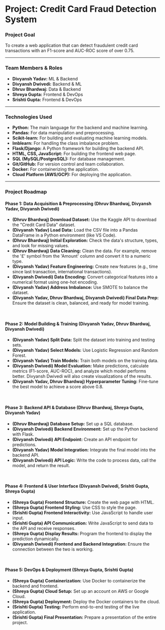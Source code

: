 # Project: Credit Card Fraud Detection System

### Project Goal
To create a web application that can detect fraudulent credit card transactions with an F1-score and AUC-ROC score of over 0.75.

***

### Team Members & Roles
* **Divyansh Yadav:** ML & Backend
* **Divyansh Dwivedi:** Backend & ML
* **Dhruv Bhardwaj:** Data & Backend
* **Shreya Gupta:** Frontend & DevOps
* **Srishti Gupta:** Frontend & DevOps

***

### Technologies Used
* **Python:** The main language for the backend and machine learning.
* **Pandas:** For data manipulation and preprocessing.
* **Scikit-learn:** For building and evaluating machine learning models.
* **Imblearn:** For handling the class imbalance problem.
* **Flask/Django:** A Python framework for building the backend API.
* **HTML, CSS, JavaScript:** For building the frontend web page.
* **SQL (MySQL/PostgreSQL):** For database management.
* **Git/GitHub:** For version control and team collaboration.
* **Docker:** For containerizing the application.
* **Cloud Platform (AWS/GCP):** For deploying the application.

***

### Project Roadmap

#### **Phase 1: Data Acquisition & Preprocessing (Dhruv Bhardwaj, Divyansh Yadav, Divyansh Dwivedi)**
* **(Dhruv Bhardwaj) Download Dataset:** Use the Kaggle API to download the "Credit Card Data" dataset.
* **(Divyansh Yadav) Load Data:** Load the CSV file into a Pandas DataFrame in a Python environment (like VS Code).
* **(Dhruv Bhardwaj) Initial Exploration:** Check the data's structure, types, and look for missing values.
* **(Dhruv Bhardwaj) Data Cleaning:** Clean the data. For example, remove the '£' symbol from the 'Amount' column and convert it to a numeric type.
* **(Divyansh Yadav) Feature Engineering:** Create new features (e.g., time since last transaction, international transactions).
* **(Divyansh Dwivedi) Data Encoding:** Convert categorical features into a numerical format using one-hot encoding.
* **(Divyansh Yadav) Address Imbalance:** Use SMOTE to balance the dataset.
* **(Divyansh Yadav, Dhruv Bhardwaj, Divyansh Dwivedi) Final Data Prep:** Ensure the dataset is clean, balanced, and ready for model training.

<br>

#### **Phase 2: Model Building & Training (Divyansh Yadav, Dhruv Bhardwaj, Divyansh Dwivedi)**
* **(Divyansh Yadav) Split Data:** Split the dataset into training and testing sets.
* **(Divyansh Yadav) Select Models:** Use Logistic Regression and Random Forest.
* **(Divyansh Yadav) Train Models:** Train both models on the training data.
* **(Divyansh Dwivedi) Model Evaluation:** Make predictions, calculate metrics (F1-score, AUC-ROC), and analyze which model performs better. Divyansh Dwivedi will also create visualizations of the results.
* **(Divyansh Yadav, Dhruv Bhardwaj) Hyperparameter Tuning:** Fine-tune the best model to achieve a score above 0.8.

<br>

#### **Phase 3: Backend API & Database (Dhruv Bhardwaj, Shreya Gupta, Divyansh Yadav)**
* **(Dhruv Bhardwaj) Database Setup:** Set up a SQL database.
* **(Divyansh Dwivedi) Backend Environment:** Set up the Python backend with Flask.
* **(Divyansh Dwivedi) API Endpoint:** Create an API endpoint for predictions.
* **(Divyansh Yadav) Model Integration:** Integrate the final model into the backend API.
* **(Divyansh Dwivedi) API Logic:** Write the code to process data, call the model, and return the result.

<br>

#### **Phase 4: Frontend & User Interface (Divyansh Dwivedi, Srishti Gupta, Shreya Gupta)**
* **(Shreya Gupta) Frontend Structure:** Create the web page with HTML.
* **(Shreya Gupta) Frontend Styling:** Use CSS to style the page.
* **(Srishti Gupta) Frontend Interactivity:** Use JavaScript to handle user input.
* **(Srishti Gupta) API Communication:** Write JavaScript to send data to the API and receive responses.
* **(Shreya Gupta) Display Results:** Program the frontend to display the prediction dynamically.
* **(Divyansh Dwivedi) Frontend and Backend Integration:** Ensure the connection between the two is working.

<br>

#### **Phase 5: DevOps & Deployment (Shreya Gupta, Srishti Gupta)**
* **(Shreya Gupta) Containerization:** Use Docker to containerize the backend and frontend.
* **(Shreya Gupta) Cloud Setup:** Set up an account on AWS or Google Cloud.
* **(Shreya Gupta) Deployment:** Deploy the Docker containers to the cloud.
* **(Srishti Gupta) Testing:** Perform end-to-end testing of the live application.
* **(Srishti Gupta) Final Presentation:** Prepare a presentation of the entire project.